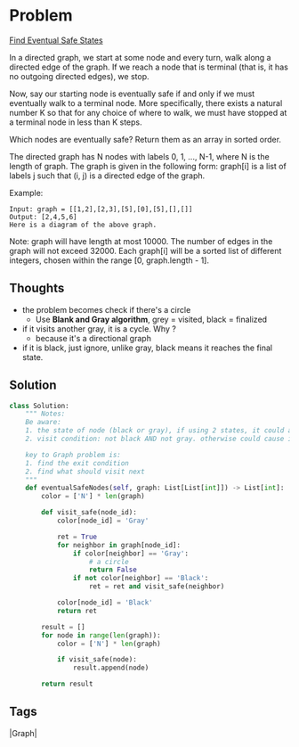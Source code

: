 # Problem

[Find Eventual Safe States](https://leetcode.com/problems/find-eventual-safe-states)

In a directed graph, we start at some node and every turn, walk along a directed edge of the graph. If we reach a node that is terminal \(that is, it has no outgoing directed edges\), we stop.

Now, say our starting node is eventually safe if and only if we must eventually walk to a terminal node. More specifically, there exists a natural number K so that for any choice of where to walk, we must have stopped at a terminal node in less than K steps.

Which nodes are eventually safe? Return them as an array in sorted order.

The directed graph has N nodes with labels 0, 1, ..., N-1, where N is the length of graph. The graph is given in the following form: graph\[i\] is a list of labels j such that \(i, j\) is a directed edge of the graph.

Example:

```text
Input: graph = [[1,2],[2,3],[5],[0],[5],[],[]]
Output: [2,4,5,6]
Here is a diagram of the above graph.
```

Note: graph will have length at most 10000. The number of edges in the graph will not exceed 32000. Each graph\[i\] will be a sorted list of different integers, chosen within the range \[0, graph.length - 1\].

## Thoughts

* the problem becomes check if there's a circle
  * Use **Blank and Gray algorithm**, grey = visited, black = finalized 
* if it visits another gray, it is a cycle. Why ? 
  * because it's a directional graph 
* if it is black, just ignore, unlike gray, black means it reaches the final state. 

## Solution

```python
class Solution:
    """ Notes:    
    Be aware:
    1. the state of node (black or gray), if using 2 states, it could accidentally be black and gray, which is wrong
    2. visit condition: not black AND not gray. otherwise could cause infinite loop

    key to Graph problem is:
    1. find the exit condition
    2. find what should visit next 
    """
    def eventualSafeNodes(self, graph: List[List[int]]) -> List[int]:
        color = ['N'] * len(graph)

        def visit_safe(node_id):
            color[node_id] = 'Gray'

            ret = True
            for neighbor in graph[node_id]:
                if color[neighbor] == 'Gray':
                    # a circle
                    return False
                if not color[neighbor] == 'Black':
                    ret = ret and visit_safe(neighbor)

            color[node_id] = 'Black'
            return ret

        result = []
        for node in range(len(graph)):
            color = ['N'] * len(graph)

            if visit_safe(node):
                result.append(node)

        return result
```

## Tags

\|Graph\|


